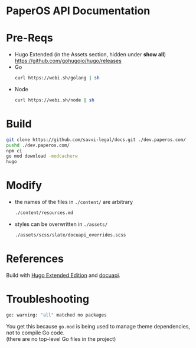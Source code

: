 # PaperOS API Documentation

# Pre-Reqs

-   Hugo Extended (in the Assets section, hidden under **show all**) \
    <https://github.com/gohugoio/hugo/releases>
-   Go
    ```sh
    curl https://webi.sh/golang | sh
    ```
-   Node
    ```sh
    curl https://webi.sh/node | sh
    ```

# Build

```sh
git clone https://github.com/savvi-legal/docs.git ./dev.paperos.com/
pushd ./dev.paperos.com/
npm ci
go mod download -modcacherw
hugo
```

# Modify

-   the names of the files in `./content/` are arbitrary
    ```sh
    ./content/resources.md
    ```
-   styles can be overwritten in `./assets/`
    ```sh
    ./assets/scss/slate/docuapi_overrides.scss
    ```

# References

Build with [Hugo Extended Edition](https://webinstall.dev/hugo-extended) and [docuapi](https://github.com/bep/docuapi).

# Troubleshooting

```sh
go: warning: "all" matched no packages
```

You get this because `go.mod` is being used to manage theme dependencies, not to compile Go code. \
(there are no top-level Go files in the project)
